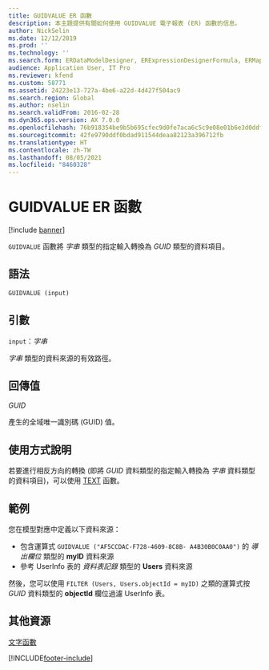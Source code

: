 ```yaml
---
title: GUIDVALUE ER 函數
description: 本主題提供有關如何使用 GUIDVALUE 電子報表 (ER) 函數的信息。
author: NickSelin
ms.date: 12/12/2019
ms.prod: ''
ms.technology: ''
ms.search.form: ERDataModelDesigner, ERExpressionDesignerFormula, ERMappedFormatDesigner, ERModelMappingDesigner
audience: Application User, IT Pro
ms.reviewer: kfend
ms.custom: 58771
ms.assetid: 24223e13-727a-4be6-a22d-4d427f504ac9
ms.search.region: Global
ms.author: nselin
ms.search.validFrom: 2016-02-28
ms.dyn365.ops.version: AX 7.0.0
ms.openlocfilehash: 76b918354be9b5b695cfec9d0fe7aca6c5c9e08e01b6e3d0ddfa28af877942e3
ms.sourcegitcommit: 42fe9790ddf0bdad911544deaa82123a396712fb
ms.translationtype: HT
ms.contentlocale: zh-TW
ms.lasthandoff: 08/05/2021
ms.locfileid: "8460328"
---
```

# <a name="guidvalue-er-function"></a>GUIDVALUE ER 函數

[!include [banner](../includes/banner.md)]

`GUIDVALUE` 函數將 *字串* 類型的指定輸入轉換為 *GUID* 類型的資料項目。

## <a name="syntax"></a>語法

```vb
GUIDVALUE (input)
```

## <a name="arguments"></a>引數

`input`：*字串*

*字串* 類型的資料來源的有效路徑。

## <a name="return-values"></a>回傳值

*GUID*

產生的全域唯一識別碼 (GUID) 值。

## <a name="usage-notes"></a>使用方式說明

若要進行相反方向的轉換 (即將 *GUID* 資料類型的指定輸入轉換為 *字串* 資料類型的資料項目)，可以使用 [TEXT](er-functions-text-text.md) 函數。

## <a name="example"></a>範例

您在模型對應中定義以下資料來源：

- 包含運算式 `GUIDVALUE ("AF5CCDAC-F728-4609-8C8B- A4B30B0C0AA0")` 的 *導出欄位* 類型的 **myID** 資料來源
- 參考 UserInfo 表的 *資料表記錄* 類型的 **Users** 資料來源

然後，您可以使用 `FILTER (Users, Users.objectId = myID)` 之類的運算式按 *GUID* 資料類型的 **objectId** 欄位過濾 UserInfo 表。

## <a name="additional-resources"></a>其他資源

[文字函數](er-functions-category-text.md)


[!INCLUDE[footer-include](../../../includes/footer-banner.md)]